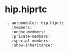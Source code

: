 # hip.hiprtc

```{eval-rst}
.. automodule:: hip.hiprtc
   :members:
   :undoc-members:
   :private-members:
   :special-members:
   :show-inheritance:

```
